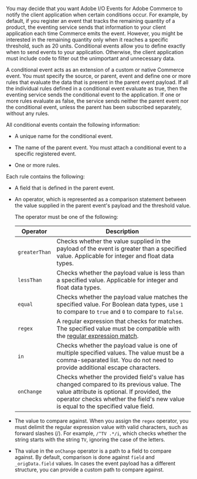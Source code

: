 You may decide that you want Adobe I/O Events for Adobe Commerce to notify the client application when certain conditions occur. For example, by default, if you register an event that tracks the remaining quantity of a product, the eventing service sends that information to your client application each time Commerce emits the event. However, you might be interested in the remaining quantity only when it reaches a specific threshold, such as 20 units. Conditional events allow you to define exactly when to send events to your application. Otherwise, the client application must include code to filter out the unimportant and unnecessary data.

A conditional event acts as an extension of a custom or native Commerce event. You must specify the source, or parent, event and define one or more rules that evaluate the data that is present in the parent event payload. If all the individual rules defined in a conditional event evaluate as true, then the eventing service sends the conditional event to the application. If one or more rules evaluate as false, the service sends neither the parent event nor the conditional event, unless the parent has been subscribed separately, without any rules.

All conditional events contain the following information:

*  A unique name for the conditional event.

*  The name of the parent event. You must attach a conditional event to a specific registered event.

*  One or more rules.

Each rule contains the following:

*  A field that is defined in the parent event.

*  An operator, which is represented as a comparison statement between the value supplied in the parent event's payload and the threshold value.

   The operator must be one of the following:

   | Operator      | Description                                                                                                                                                                                                                  |
   |---------------|------------------------------------------------------------------------------------------------------------------------------------------------------------------------------------------------------------------------------|
   | `greaterThan` | Checks whether the value supplied in the payload of the event is greater than a specified value. Applicable for integer and float data types.                                                                                |
   | `lessThan`    | Checks whether the payload value is less than a specified value. Applicable for integer and float data types.                                                                                                                |
   | `equal`       | Checks whether the payload value matches the specified value. For Boolean data types, use `1` to compare to `true` and `0` to compare to `false`.                                                                            |
   | `regex`       | A regular expression that checks for matches. The specified value must be compatible with the [regular expression match](https://www.php.net/manual/en/function.preg-match.php).                                             |
   | `in`          | Checks whether the payload value is one of multiple specified values. The value must be a comma-separated list. You do not need to provide additional escape characters.                                                     |
   | `onChange`    | Checks whether the provided field's value has changed compared to its previous value. The value attribute is optional. If provided, the operator checks whether the field's new value is equal to the specified value field. |

*  The value to compare against. When you assign the `regex` operator, you must delimit the regular expression value with valid characters, such as forward slashes (/). For example, `/^TV .*/i`, which checks whether the string starts with the string `TV`, ignoring the case of the letters.
*  Tha value in the `onChange` operator is a path to a field to compare against. By default, comparison is done against `field` and `_origData.field` values. In cases the event payload has a different structure, you can provide a custom path to compare against.

